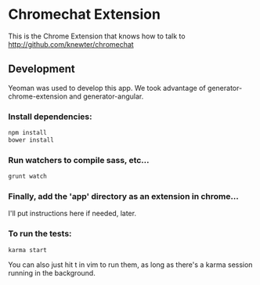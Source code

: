 # Chromechat Extension

This is the Chrome Extension that knows how to talk to http://github.com/knewter/chromechat

## Development

Yeoman was used to develop this app.  We took advantage of
generator-chrome-extension and generator-angular.

### Install dependencies:

```bash
npm install
bower install
```

### Run watchers to compile sass, etc...

```bash
grunt watch
```

### Finally, add the 'app' directory as an extension in chrome...

I'll put instructions here if needed, later.

### To run the tests:

```bash
karma start
```

You can also just hit <leader>t in vim to run them, as long as there's a karma
session running in the background.
